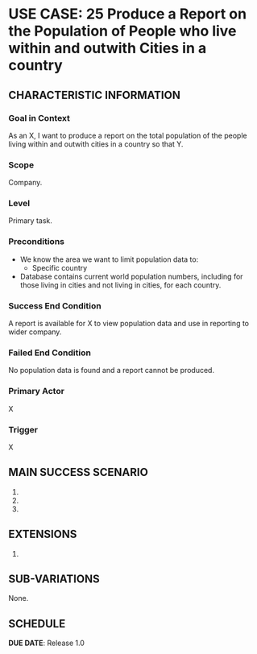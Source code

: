 # USE CASE: 25 Produce a Report on the Population of People who live within and outwith Cities in a country

## CHARACTERISTIC INFORMATION

### Goal in Context

As an X, I want to produce a report on the total population of the people living within and outwith cities in a country so that Y.

### Scope

Company.

### Level

Primary task.

### Preconditions

- We know the area we want to limit population data to:
    - Specific country
- Database contains current world population numbers, including for those living in cities and not living in cities, for each country.

### Success End Condition

A report is available for X to view population data and use in reporting to wider company.

### Failed End Condition

No population data is found and a report cannot be produced.

### Primary Actor

X

### Trigger

X

## MAIN SUCCESS SCENARIO

1.
2.
3.

## EXTENSIONS

1.

## SUB-VARIATIONS

None.

## SCHEDULE

**DUE DATE**: Release 1.0